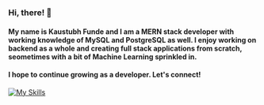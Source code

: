 ### Hi, there! 👋

<!--
**fundekaustubh/fundekaustubh** is a ✨ _special_ ✨ repository because its `README.md` (this file) appears on your GitHub profile.

Here are some ideas to get you started:

- 🔭 I’m currently working on ...
- 🌱 I’m currently learning ...
- 👯 I’m looking to collaborate on ...
- 🤔 I’m looking for help with ...
- 💬 Ask me about ...
- 📫 How to reach me: ...
- 😄 Pronouns: ...
- ⚡ Fun fact: ...
-->
#### My name is Kaustubh Funde and I am a MERN stack developer with working knowledge of MySQL and PostgreSQL as well. I enjoy working on backend as a whole and creating full stack applications from scratch, seometimes with a bit of Machine Learning sprinkled in.
#### I hope to continue growing as a developer. Let's connect!
[![My Skills](https://skillicons.dev/icons?i=c,cpp,python,java,html,css,bootstrap,js,git,nodejs,expressjs,react,mongodb,mysql,postgresql)](https://skillicons.dev)
